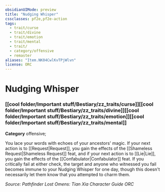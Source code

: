 ```yaml
---
obsidianUIMode: preview
title: "Nudging Whisper"
cssclasses: pf2e,pf2e-action
tags:
  - trait/curse
  - trait/divine
  - trait/emotion
  - trait/mental
  - trait/
  - category/offensive
  - remaster
aliases: "Item.NK04CwlKvTPjWlvn"
license: ORC
---
```

# Nudging Whisper

### [[cool folder/Important stuff/Bestiary/zz_traits/curse]][[cool folder/Important stuff/Bestiary/zz_traits/divine]][[cool folder/Important stuff/Bestiary/zz_traits/emotion]][[cool folder/Important stuff/Bestiary/zz_traits/mental]]

**Category** offensive; 




You lace your words with echoes of your ancestors' magic. If your next action is to [[Request|Request]], you gain the effects of the [[Shameless Request|Shameless Request]] feat, and if your next action is to [[Lie|Lie]], you gain the effects of the [[Confabulator|Confabulator]] feat. If you critically fail at either check, the target and anyone who witnessed you fail becomes immune to your Nudging Whisper for one day, though this doesn't necessarily let them know that you attempted to charm them.

*Source: Pathfinder Lost Omens: Tian Xia Character Guide*
*ORC*
